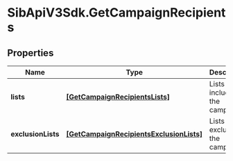 # SibApiV3Sdk.GetCampaignRecipients

## Properties
Name | Type | Description | Notes
------------ | ------------- | ------------- | -------------
**lists** | [**[GetCampaignRecipientsLists]**](GetCampaignRecipientsLists.md) | Lists included in the campaign | 
**exclusionLists** | [**[GetCampaignRecipientsExclusionLists]**](GetCampaignRecipientsExclusionLists.md) | Lists excluded of the campaign | 



